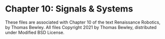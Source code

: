 # Chapter 10: Signals & Systems
These files are associated with Chapter 10 of the text Renaissance Robotics, by Thomas Bewley.
All files Copyright 2021 by Thomas Bewley, distributed under Modified BSD License.
